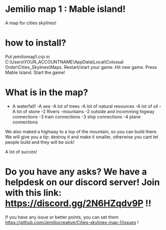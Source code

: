 # Jemilio map 1 : Mable island!
A map for cities skylines!

# how to install?
 Put jemiliomap1.crp in C:\Users\YOUR_ACCOUNTNAME\AppData\Local\Colossal Order\Cities_Skylines\Maps.
 Restart/start your game.
 Hit new game.
 Press Mable Island.
 Start the game!
 
 # What is in the map?
   - A waterfall!
    -A sea
    -A lot of trees
    -A lot of natural resources
    -A lot of oil
    -A lot of stone
    -2 Rivers
    -mountains
    -2 outside and incomming higway connections
    -3 train connections
    -3 ship connections
    -4 plane connections
 
 We also maked a highway to a top of the mountain, so you can build there.
 We will give you a tip: destroy it and make it smaller, otherwise you cant let people build and they will be sick!
 
 A lot of succes!
 
 # Do you have any asks? We have a helpdesk on our discord server! Join with this link: https://discord.gg/2N6HZqdv9P !! 
 If you have any issue or better points, you can set them https://github.com/Jemiliocreative/Cities-skylines-map-1/issues !
 
